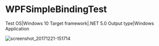 # WPFSimpleBindingTest


 Test OS|Windows 10
 Target framework|.NET 5.0
 Output type|Windows Application


![screenshot_20171221-151714](https://raw.githubusercontent.com/Sia819/WPFSimpleBindingTest/master/testing.gif)

